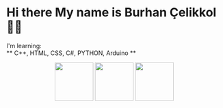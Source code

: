 # Hi there My name is Burhan Çelikkol 👋🏻



I'm learning:
<br>
 ** C++, HTML, CSS, C#, PYTHON, Arduino **
 
<p align=center> <a href="https://github.com/burhanclkkl"><img src="https://lh3.googleusercontent.com/proxy/RCEMcB99MJT6fvncQCqlkqLOFwLCS9pjeN_mK6v7rnrgYvZ5gPHmE60PQtzVr1t60YOeLfRJ-M8Md0-Tz-McElRzN6YE-z-7R3KQ3UbFjrYmRA" width="90" height="90"></a> 
<a href="https://www.linkedin.com/in/burhan-clkkl/"><img src="https://play-lh.googleusercontent.com/fqYJHtyzZzA4vacRzeJoB93QNvA5-mvR-8UB5oVLxdYDSTpfLp_KgYD4IqVGJUgFEJo" width="90" height="90"></a>  
<a href="https://www.kaggle.com/burhanclkkl"><img src="https://storage.scolary.com/storage/file/public/71b68248-ba0a-4b26-b15f-0c77cdf341cd.svg" width="90" height="90"></a>  
